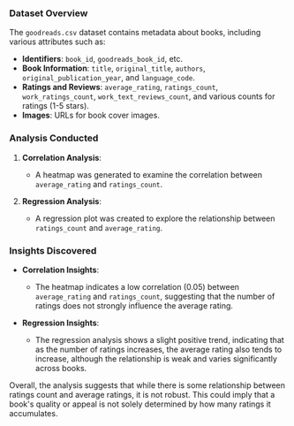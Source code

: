 ### Dataset Overview
The `goodreads.csv` dataset contains metadata about books, including various attributes such as:

- **Identifiers**: `book_id`, `goodreads_book_id`, etc.
- **Book Information**: `title`, `original_title`, `authors`, `original_publication_year`, and `language_code`.
- **Ratings and Reviews**: `average_rating`, `ratings_count`, `work_ratings_count`, `work_text_reviews_count`, and various counts for ratings (1-5 stars).
- **Images**: URLs for book cover images.

### Analysis Conducted
1. **Correlation Analysis**:
   - A heatmap was generated to examine the correlation between `average_rating` and `ratings_count`.

2. **Regression Analysis**:
   - A regression plot was created to explore the relationship between `ratings_count` and `average_rating`. 

### Insights Discovered
- **Correlation Insights**:
  - The heatmap indicates a low correlation (0.05) between `average_rating` and `ratings_count`, suggesting that the number of ratings does not strongly influence the average rating.

- **Regression Insights**:
  - The regression analysis shows a slight positive trend, indicating that as the number of ratings increases, the average rating also tends to increase, although the relationship is weak and varies significantly across books.

Overall, the analysis suggests that while there is some relationship between ratings count and average ratings, it is not robust. This could imply that a book's quality or appeal is not solely determined by how many ratings it accumulates.